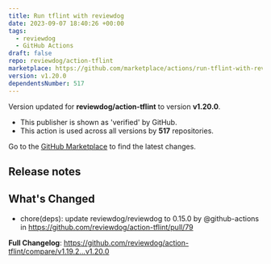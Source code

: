 ```yaml
---
title: Run tflint with reviewdog
date: 2023-09-07 18:40:26 +00:00
tags:
  - reviewdog
  - GitHub Actions
draft: false
repo: reviewdog/action-tflint
marketplace: https://github.com/marketplace/actions/run-tflint-with-reviewdog
version: v1.20.0
dependentsNumber: 517
---
```



Version updated for **reviewdog/action-tflint** to version **v1.20.0**.
- This publisher is shown as 'verified' by GitHub.
- This action is used across all versions by **517** repositories.

Go to the [GitHub Marketplace](https://github.com/marketplace/actions/run-tflint-with-reviewdog) to find the latest changes.

## Release notes

## What's Changed
* chore(deps): update reviewdog/reviewdog to 0.15.0 by @github-actions in https://github.com/reviewdog/action-tflint/pull/79


**Full Changelog**: https://github.com/reviewdog/action-tflint/compare/v1.19.2...v1.20.0
